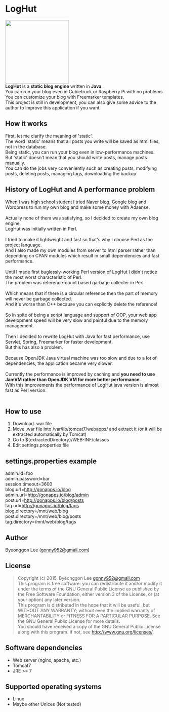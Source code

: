 LogHut
==
<img src="http://i.imgur.com/jJH0lza.png" width="200px" height="200px"/><br/>
**LogHut** is a **static blog engine** written in **Java**.<br/>
You can run your blog even in Cubietruck or Raspberry Pi with no problems.<br>
You can customize your blog with Freemarker templates.<br/>
This project is still in development, you can also give some advice to the author to improve this application if you want.<br/>

How it works
--
First, let me clarify the meaning of 'static'.<br/>
The word 'static' means that all posts you write will be saved as html files, not in the database.<br/>
Being static, you can run your blog even in low-performance machines.<br/>
But 'static' doesn't mean that you should write posts, manage posts manually.<br/>
You can do the jobs very conveniently such as creating posts, modifying posts, deleting posts, managing tags, downloading the backup.<br/>

History of LogHut and A performance problem
--
When I was high school student I tried Naver blog, Google blog and Wordpress to run my own blog and make some money with Adsense.<br/><br/>
Actually none of them was satisfying, so I decided to create my own blog engine.<br/>
LogHut was initially written in Perl.<br/><br/>
I tried to make it lightweight and fast so that's why I choose Perl as the project language.<br/>
And I also made my own modules from server to html parser rather than depending on CPAN modules which result in small dependencies and fast performance.<br/><br/>
Until I made first buglessly-working Perl version of LogHut I didn't notice the most worst characteristic of Perl.<br/>
The problem was reference-count based garbage collecter in Perl.<br/><br/>
Which means that if there is a circular reference then the part of memory will never be garbage collected.<br/>
And it's worse than C++ because you can explicitly delete the reference!<br/><br/>
So in spite of being a script language and support of OOP, your web app development speed will be very slow and painful due to the memory management.<br/><br/>
Then I decided to rewrite LogHut with Java for fast performance, use Servlet, Spring, Freemarker for faster development.<br/>
But this has also a problem.<br/><br/>
Because OpenJDK Java virtual machine was too slow and due to a lot of dependencies, the application became very slower.<br/><br/>
Currently the performance is improved by caching and **you need to use JamVM rather than OpenJDK VM for more better performance**.<br/>
With this improvements the performance of LogHut java version is almost fast as Perl version.<br/><br/>

How to use
--
1. Download .war file
2. Move .war file into /var/lib/tomcat7/webapps/ and extract it (or it will be extracted automatically by Tomcat)
3. Go to ${extractedDirectory}/WEB-INF/classes
4. Edit settings.properties file

settings.properties example
--
admin.id=foo<br/>
admin.password=bar<br/>
session.timeout=3600<br/>
blog.url=http://gonapps.io/blog<br/>
admin.url=http://gonapps.io/blog/admin<br/>
post.url=http://gonapps.io/blog/posts<br/>
tag.url=http://gonapps.io/blog/tags<br/>
blog.directory=/mnt/web/blog<br/>
post.directory=/mnt/web/blog/posts<br/>
tag.directory=/mnt/web/blog/tags<br/>

Author
---
Byeonggon Lee (gonny952@gmail.com)

License
---
>Copyright (c) 2015, Byeonggon Lee <gonny952@gmail.com>
><br/>
>This program is free software: you can redistribute it and/or modify
>it under the terms of the GNU General Public License as published by
>the Free Software Foundation, either version 3 of the License, or
>(at your option) any later version.
><br/>
>This program is distributed in the hope that it will be useful,
>but WITHOUT ANY WARRANTY; without even the implied warranty of
>MERCHANTABILITY or FITNESS FOR A PARTICULAR PURPOSE.  See the
>GNU General Public License for more details.
><br/>
>You should have received a copy of the GNU General Public License
>along with this program.  If not, see <http://www.gnu.org/licenses/>.


Software dependencies
---
* Web server (nginx, apache, etc.)
* Tomcat7
* JRE >= 7

Supported operating systems
---
* Linux
* Maybe other Unices (Not tested)
